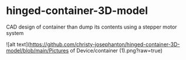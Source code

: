 # hinged-container-3D-model
CAD design of container than dump its contents using a stepper motor system


![alt text](https://github.com/christy-josephanton/hinged-container-3D-model/blob/main/Pictures of Device/container (1).png?raw=true)
